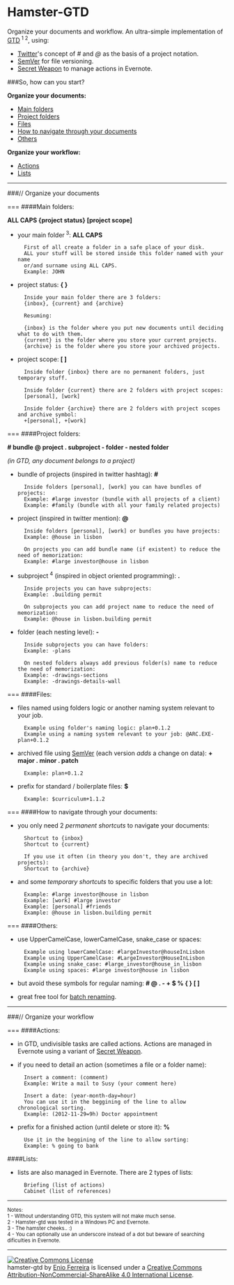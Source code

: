 Hamster-GTD
===========


Organize your documents and workflow. An ultra-simple implementation of [GTD](http://en.wikipedia.org/wiki/Getting_Things_Done)<sup> 1</sup><sup> 2</sup>, using:

- [Twitter](https://twitter.com/)'s concept of *#* and *@* as the basis of a project notation.
- [SemVer](http://www.semver.org/) for file versioning.
- [Secret Weapon](http://www.thesecretweapon.org/media/Manifesto/The-Secret-Weapon-Manifesto.pdf) to manage actions in Evernote.

###So, how can you start?

**Organize your documents:**

- [Main folders](#main-folders)
- [Project folders](#project-folders-in-GTD-any-document-belongs-to-a-project)
- [Files](#files)
- [How to navigate through your documents](#how-to-navigate-through-your-documents)
- [Others](#others)

**Organize your workflow:**

- [Actions](#actions)
- [Lists](#lists)

---
###// Organize your documents

===
####Main folders:

**ALL CAPS {project status} [project scope]**

- your main folder<sup> 3</sup>: **ALL CAPS**

        First of all create a folder in a safe place of your disk.
        ALL your stuff will be stored inside this folder named with your name 
        or/and surname using ALL CAPS.
        Example: JOHN

- project status: **{ }**

        Inside your main folder there are 3 folders:
        {inbox}, {current} and {archive}

        Resuming:

        {inbox} is the folder where you put new documents until deciding what to do with them.
        {current} is the folder where you store your current projects.
        {archive} is the folder where you store your archived projects.
    
- project scope: **[ ]** 

        Inside folder {inbox} there are no permanent folders, just temporary stuff.

        Inside folder {current} there are 2 folders with project scopes:
        [personal], [work]
    
        Inside folder {archive} there are 2 folders with project scopes and archive symbol: 
        +[personal], +[work]

===
####Project folders:

**# bundle @ project . subproject - folder - nested folder**

 *(in GTD, any document belongs to a project)*

- bundle of projects (inspired in twitter hashtag): **#**

        Inside folders [personal], [work] you can have bundles of projects:
        Example: #large investor (bundle with all projects of a client)
        Example: #family (bundle with all your family related projects)

- project (inspired in twitter mention): **@**

    	Inside folders [personal], [work] or bundles you have projects:
        Example: @house in lisbon

        On projects you can add bundle name (if existent) to reduce the need of memorization:
        Example: #large investor@house in lisbon

- subproject<sup> 4</sup> (inspired in object oriented programming): **.**

    	Inside projects you can have subprojects:
        Example: .building permit

        On subprojects you can add project name to reduce the need of memorization:
        Example: @house in lisbon.building permit

- folder (each nesting level): **-**

    	Inside subprojects you can have folders:
        Example: -plans

        On nested folders always add previous folder(s) name to reduce the need of memorization:
        Example: -drawings-sections
        Example: -drawings-details-wall

===
####Files:

- files named using folders logic or another naming system relevant to your job.

        Example using folder's naming logic: plan+0.1.2
        Example using a naming system relevant to your job: @ARC.EXE-plan+0.1.2

- archived file using [SemVer](http://www.semver.org/) (each version *adds* a change on data): **+ major . minor . patch** 
        
        Example: plan+0.1.2

- prefix for standard / boilerplate files: **$**

        Example: $curriculum+1.1.2  

===
####How to navigate through your documents:

- you only need 2 *permanent shortcuts* to navigate your documents: 

        Shortcut to {inbox}
        Shortcut to {current}

        If you use it often (in theory you don't, they are archived projects):
        Shortcut to {archive}

- and some *temporary shortcuts* to specific folders that you use a lot:

		Example: #large investor@house in lisbon
		Example: [work] #large investor
		Example: [personal] #friends
        Example: @house in lisbon.building permit

===
####Others:

- use UpperCamelCase, lowerCamelCase, snake_case or spaces:

        Example using lowerCamelCase: #largeInvestor@houseInLisbon
        Example using UpperCamelCase: #LargeInvestor@HouseInLisbon
        Example using snake_case: #large_investor@house_in_lisbon
        Example using spaces: #large investor@house in lisbon  

- but avoid these symbols for regular naming: **# @ . - + $ % { } [ ]**

- great free tool for [batch renaming](http://www.bulkrenameutility.co.uk/Screenshots.php).

---
###// Organize your workflow

===
####Actions:

- in GTD, undivisible tasks are called actions. Actions are managed in Evernote using a variant of [Secret Weapon](http://www.thesecretweapon.org/media/Manifesto/The-Secret-Weapon-Manifesto.pdf).

- if you need to detail an action (sometimes a file or a folder name):

        Insert a comment: (comment)
        Example: Write a mail to Susy (your comment here)

        Insert a date: (year-month-day=hour)
        You can use it in the beggining of the line to allow chronological sorting.
        Example: (2012-11-29=9h) Doctor appointment

- prefix for a finished action (until delete or store it): **%**

        Use it in the beggining of the line to allow sorting:
        Example: % going to bank

####Lists:

- lists are also managed in Evernote. There are 2 types of lists:

        Briefing (list of actions)
        Cabinet (list of references)

---

<sup>Notes:</sup><br>
<sup>1 - Without understanding GTD, this system will not make much sense.</sup><br>
<sup>2 - Hamster-gtd was tested in a Windows PC and Evernote.</sup><br>
<sup>3 - The hamster cheeks.. :)</sup><br>
<sup>4 - You can optionally use an underscore instead of a dot but beware of searching dificulties in Evernote.</sup>

---

<a rel="license" href="http://creativecommons.org/licenses/by-nc-sa/4.0/"><img alt="Creative Commons License" style="border-width:0" src="https://i.creativecommons.org/l/by-nc-sa/4.0/88x31.png" /></a><br /><span xmlns:dct="http://purl.org/dc/terms/" property="dct:title">hamster-gtd</span> by <a xmlns:cc="http://creativecommons.org/ns#" href="http://enioferreira.com/" property="cc:attributionName" rel="cc:attributionURL">Enio Ferreira</a> is licensed under a <a rel="license" href="http://creativecommons.org/licenses/by-nc-sa/4.0/">Creative Commons Attribution-NonCommercial-ShareAlike 4.0 International License</a>.